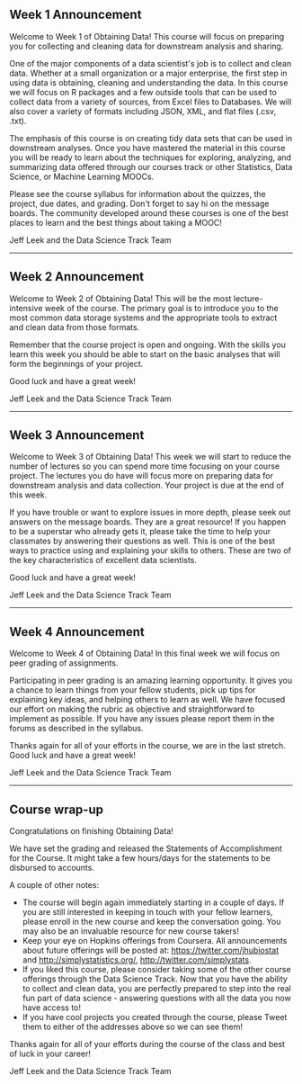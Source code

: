 ## Week 1 Announcement

Welcome to Week 1 of Obtaining Data! This course
will focus on preparing you for collecting and cleaning data
for downstream analysis and sharing. 

One of the major components of a data scientist's job is to collect and clean data. Whether at a small organization or a major enterprise, the first step in using data
is obtaining, cleaning and understanding the data. In this course we will focus
on R packages and a few outside tools that can be used to collect data from
a variety of sources, from Excel files to Databases. We will also cover a variety
of formats including JSON, XML, and flat files (.csv, .txt).

The emphasis of this course is on creating tidy data sets that can be used in downstream analyses. Once you have mastered the material in this course you will be ready to learn about the techniques for exploring, analyzing, and summarizing data
offered through our courses track or other Statistics, Data Science, or Machine Learning MOOCs. 

Please see the course syllabus for information about the quizzes, the project, due dates, and grading. Don't forget to say hi on the message boards. The community developed around these courses is one of the best places to learn and the best things about taking a MOOC!

Jeff Leek and the Data Science Track Team

---

## Week 2 Announcement

Welcome to Week 2 of Obtaining Data! This will be the most lecture-intensive week of the course. The primary goal is to introduce you to the most common data storage systems and the appropriate tools to extract and clean data from those formats. 

Remember that the course project is open and ongoing. With the skills you learn this week you should be able to start on the basic analyses that will form the beginnings of your project. 

Good luck and have a great week!

Jeff Leek and the Data Science Track Team


---


## Week 3 Announcement


Welcome to Week 3 of Obtaining Data! This week we will start to reduce the number of lectures so you can spend more time focusing on your course project. The lectures you do have will focus more on preparing data for downstream analysis and data collection. Your project is due at the end of this week. 

If you have trouble or want to explore issues in more depth, please seek out answers on the message boards. They are a great resource! If you happen to be a superstar who already gets it, please take the time to help your classmates by answering their questions as well. This is one of the best ways to practice using and explaining your skills to others. These are two of the key characteristics of excellent data scientists.

Good luck and have a great week!

Jeff Leek and the Data Science Track Team



---


## Week 4 Announcement


Welcome to Week 4 of Obtaining Data! In this final week we will focus on peer grading of assignments. 

Participating in peer grading is an amazing learning opportunity. It gives you a chance to learn things from your fellow students, pick up tips for explaining key ideas, and helping others to learn as well. We have focused our effort on making the rubric as objective and straightforward to implement as possible. If you have any issues please report them in the forums as described in the syllabus. 

Thanks again for all of your efforts in the course, we are in the last stretch. Good luck and have a great week!

Jeff Leek and the Data Science Track Team


---

## Course wrap-up

Congratulations on finishing Obtaining Data!

We have set the grading and released the Statements of Accomplishment for the Course. It might take a few hours/days for the statements to be disbursed to accounts.

A couple of other notes:

* The course will begin again immediately starting in a couple of
days. If you are still interested in keeping in touch with your
fellow learners, please enroll in the new course and keep the conversation going. You may also be an invaluable resource for 
new course takers!
* Keep your eye on Hopkins offerings from Coursera. All announcements about future offerings will be posted at: https://twitter.com/jhubiostat and http://simplystatistics.org/, http://twitter.com/simplystats. 
* If you liked this course, please consider taking some of the other course offerings through the Data Science Track. Now that you have the ability to collect and clean data, you are perfectly prepared to step into the real fun part of data science - answering questions with all the data you now have access to!
* If you have cool projects you created through the course, please
Tweet them to either of the addresses above so we can see them!

Thanks again for all of your efforts during the course of the class and best of luck in your career!

Jeff Leek and the Data Science Track Team

